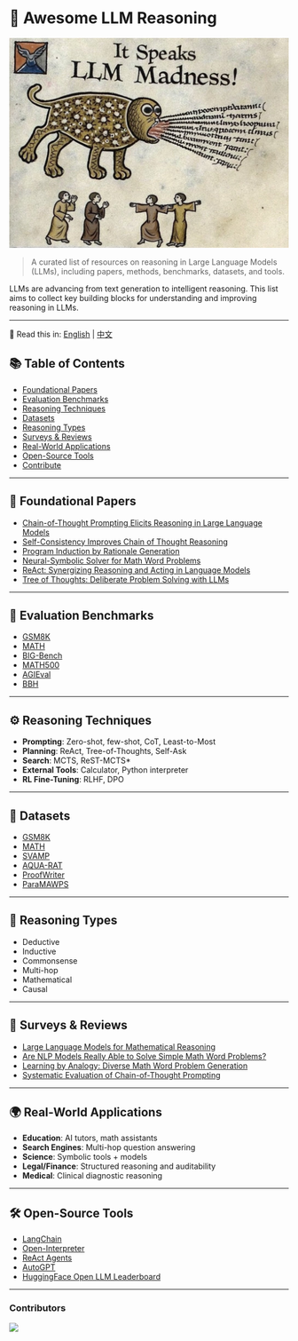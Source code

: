 # 🌟 Awesome LLM Reasoning

<p align="center">
  <img src="assets/banner.png" alt="LLM Reasoning Meme Banner" width="800"/>
</p>

> A curated list of resources on reasoning in Large Language Models (LLMs), including papers, methods, benchmarks, datasets, and tools.

LLMs are advancing from text generation to intelligent reasoning. This list aims to collect key building blocks for understanding and improving reasoning in LLMs.

---
📄 Read this in:
[English](README.md) | [中文](README.zh.md)

## 📚 Table of Contents

- [Foundational Papers](#foundational-papers)
- [Evaluation Benchmarks](#evaluation-benchmarks)
- [Reasoning Techniques](#reasoning-techniques)
- [Datasets](#datasets)
- [Reasoning Types](#reasoning-types)
- [Surveys & Reviews](#surveys--reviews)
- [Real-World Applications](#real-world-applications)
- [Open-Source Tools](#open-source-tools)
- [Contribute](#contribute)

---

## 🧠 Foundational Papers

- [Chain-of-Thought Prompting Elicits Reasoning in Large Language Models](https://arxiv.org/abs/2201.11903)
- [Self-Consistency Improves Chain of Thought Reasoning](https://arxiv.org/abs/2203.11171)
- [Program Induction by Rationale Generation](https://arxiv.org/abs/1705.04146)
- [Neural-Symbolic Solver for Math Word Problems](https://arxiv.org/abs/2107.01431)
- [ReAct: Synergizing Reasoning and Acting in Language Models](https://arxiv.org/abs/2210.03629)
- [Tree of Thoughts: Deliberate Problem Solving with LLMs](https://arxiv.org/abs/2305.10601)

---

## 📏 Evaluation Benchmarks

- [GSM8K](https://github.com/openai/grade-school-math)
- [MATH](https://github.com/hendrycks/math)
- [BIG-Bench](https://github.com/google/BIG-bench)
- [MATH500](https://huggingface.co/datasets/ndavidson/sat-math-chain-of-thought)
- [AGIEval](https://huggingface.co/datasets/AGIEval)
- [BBH](https://github.com/suzgunmirac/Beyond-the-Imitation-Game-Benchmark)

---

## ⚙️ Reasoning Techniques

- **Prompting**: Zero-shot, few-shot, CoT, Least-to-Most
- **Planning**: ReAct, Tree-of-Thoughts, Self-Ask
- **Search**: MCTS, ReST-MCTS*
- **External Tools**: Calculator, Python interpreter
- **RL Fine-Tuning**: RLHF, DPO

---

## 🧪 Datasets

- [GSM8K](https://huggingface.co/datasets/gsm8k)
- [MATH](https://huggingface.co/datasets/hendrycks/math)
- [SVAMP](https://huggingface.co/datasets/ChilleD/SVAMP)
- [AQUA-RAT](https://huggingface.co/datasets/aqua_rat)
- [ProofWriter](https://allenai.org/data/proofwriter)
- [ParaMAWPS](https://github.com/SR-Rifat/ParaMAWPS)

---

## 🧩 Reasoning Types

- Deductive
- Inductive
- Commonsense
- Multi-hop
- Mathematical
- Causal

---

## 🧾 Surveys & Reviews

- [Large Language Models for Mathematical Reasoning](https://arxiv.org/abs/2402.00157)
- [Are NLP Models Really Able to Solve Simple Math Word Problems?](https://arxiv.org/abs/2103.07191)
- [Learning by Analogy: Diverse Math Word Problem Generation](https://arxiv.org/abs/2306.09064)
- [Systematic Evaluation of Chain-of-Thought Prompting](https://arxiv.org/abs/2309.00843)

---

## 🌍 Real-World Applications

- **Education**: AI tutors, math assistants
- **Search Engines**: Multi-hop question answering
- **Science**: Symbolic tools + models
- **Legal/Finance**: Structured reasoning and auditability
- **Medical**: Clinical diagnostic reasoning

---

## 🛠 Open-Source Tools

- [LangChain](https://github.com/langchain-ai/langchain)
- [Open-Interpreter](https://github.com/KillianLucas/open-interpreter)
- [ReAct Agents](https://github.com/ysymyth/ReAct)
- [AutoGPT](https://github.com/Torantulino/Auto-GPT)
- [HuggingFace Open LLM Leaderboard](https://huggingface.co/spaces/HuggingFaceH4/open-llm-leaderboard)

---


### Contributors

<a href="https://github.com/IngredientPreppers/Awesome-LLM-Reasoning/graphs/contributors">
  <img src="https://contrib.rocks/image?repo=IngredientPreppers/Awesome-LLM-Reasoning" />
</a>